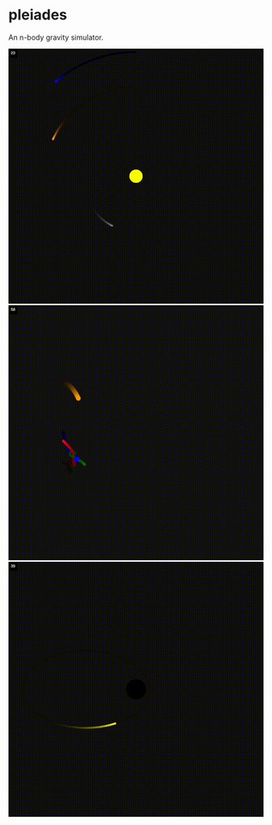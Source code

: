 # pleiades

An n-body gravity simulator.

![A Solar System](clips/a_solar_system.gif)
![Dance](clips/dance.gif)
![Gargantua](clips/gargantua.gif)
